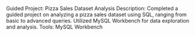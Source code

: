 Guided Project: Pizza Sales Dataset Analysis
Description: Completed a guided project on analyzing a pizza sales dataset using SQL, ranging from basic to advanced queries. Utilized MySQL Workbench for data exploration and analysis.
Tools: MySQL Workbench
